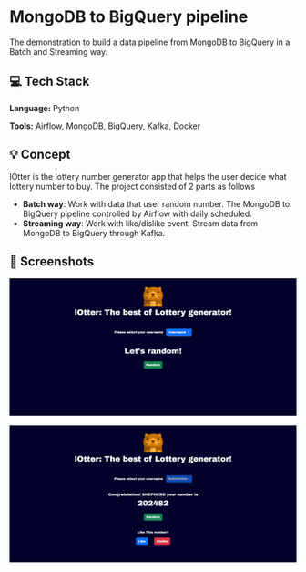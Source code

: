 # MongoDB to BigQuery pipeline

The demonstration to build a data pipeline from MongoDB to BigQuery in a Batch and Streaming way.

## 💻 Tech Stack

**Language:** Python

**Tools:** Airflow, MongoDB, BigQuery, Kafka, Docker

## 💡 Concept

lOtter is the lottery number generator app that helps the user decide what lottery number to buy. The project consisted of 2 parts as follows

* **Batch way**: Work with data that user random number. The MongoDB to BigQuery pipeline controlled by Airflow with daily scheduled.
* **Streaming way**: Work with like/dislike event. Stream data from MongoDB to BigQuery through Kafka.

## 📸 Screenshots

![App Screenshot](https://raw.githubusercontent.com/SlickleZ/Mongo-to-BQ/main/resources/res01.png)

![App Screenshot](https://raw.githubusercontent.com/SlickleZ/Mongo-to-BQ/main/resources/res02.png)
